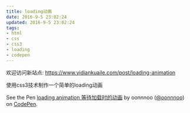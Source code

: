 ```yaml
---
title: loading动画
date: 2016-9-5 23:02:24
updated: 2016-9-5 23:02:24
tags:
- html
- css
- css3
- loading
- codepen
---
```


欢迎访问新站点: <https://www.yidiankuaile.com/post/loading-animation>

使用css3技术制作一个简单的loading动画

<p data-height="265" data-theme-id="0" data-slug-hash="vXEWGd" data-default-tab="css,result" data-user="oonnnoo" data-embed-version="2" class="codepen">See the Pen <a href="https://codepen.io/oonnnoo/pen/vXEWGd/">loading animation 等待加载时的动画</a> by oonnnoo (<a href="http://codepen.io/oonnnoo">@oonnnoo</a>) on <a href="http://codepen.io">CodePen</a>.</p>
<script async src="//assets.codepen.io/assets/embed/ei.js"></script>

